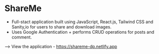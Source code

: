 # ShareMe

- Full-stact application built using JavaScript, React.js, Tailwind CSS and Sanity,io for users to share and download images. 
- Uses Google Authentication + performs CRUD operations for posts and comment.

--> View the application - https://shareme-dp.netlify.app
